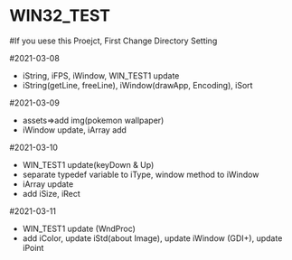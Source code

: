 # WIN32_TEST

#If you uese this Proejct, First Change Directory Setting 

#2021-03-08
- iString, iFPS, iWindow, WIN_TEST1 update
- iString(getLine, freeLine), iWindow(drawApp, Encoding), iSort

#2021-03-09
- assets=>add img(pokemon wallpaper)
- iWindow update, iArray add

#2021-03-10
- WIN_TEST1 update(keyDown & Up)
- separate typedef variable to iType, window method to iWindow 
- iArray update
- add iSize, iRect

#2021-03-11
- WIN_TEST1 update (WndProc)
- add iColor, update iStd(about Image), update iWindow (GDI+), update iPoint
